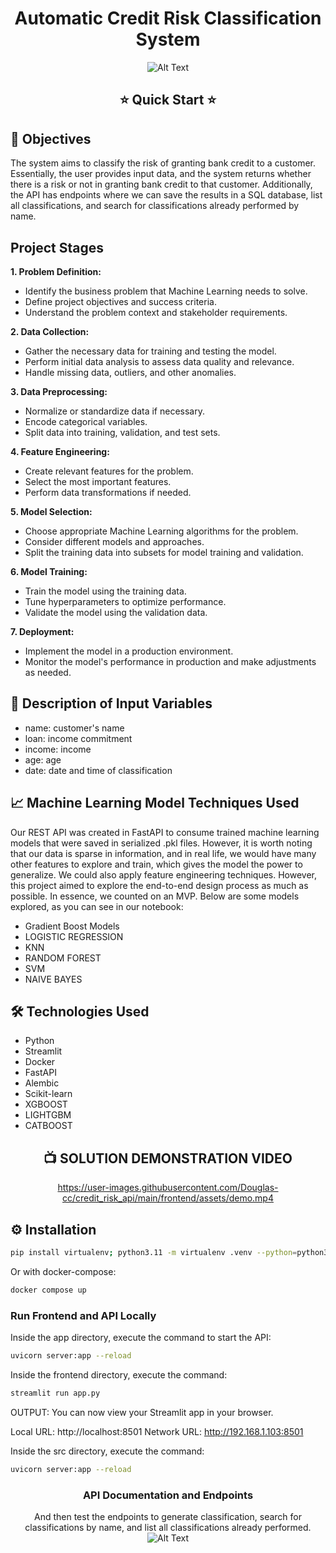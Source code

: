 <div align="center">

# Automatic Credit Risk Classification System
![Alt Text](https://raw.githubusercontent.com/Douglas-cc/credit_risk_api/main/frontend/assets/cap-youtube.png)


## ⭐  Quick Start  ⭐

</div>


## 🎯 Objectives

The system aims to classify the risk of granting bank credit to a customer. Essentially, the user provides input data, and the system returns whether there is a risk or not in granting bank credit to that customer. Additionally, the API has endpoints where we can save the results in a SQL database, list all classifications, and search for classifications already performed by name.

## Project Stages

**1. Problem Definition:**
   - Identify the business problem that Machine Learning needs to solve.
   - Define project objectives and success criteria.
   - Understand the problem context and stakeholder requirements.

**2. Data Collection:**
   - Gather the necessary data for training and testing the model.
   - Perform initial data analysis to assess data quality and relevance.
   - Handle missing data, outliers, and other anomalies.

**3. Data Preprocessing:**
   - Normalize or standardize data if necessary.
   - Encode categorical variables.
   - Split data into training, validation, and test sets.

**4. Feature Engineering:**
   - Create relevant features for the problem.
   - Select the most important features.
   - Perform data transformations if needed.

**5. Model Selection:**
   - Choose appropriate Machine Learning algorithms for the problem.
   - Consider different models and approaches.
   - Split the training data into subsets for model training and validation.

**6. Model Training:**
   - Train the model using the training data.
   - Tune hyperparameters to optimize performance.
   - Validate the model using the validation data.


**7. Deployment:**
   - Implement the model in a production environment.
   - Monitor the model's performance in production and make adjustments as needed.

## 📝 Description of Input Variables

- name: customer's name
- loan: income commitment
- income: income
- age: age
- date: date and time of classification

## 📈 Machine Learning Model Techniques Used

Our REST API was created in FastAPI to consume trained machine learning models that were saved in serialized .pkl files. However, it is worth noting that our data is sparse in information, and in real life, we would have many other features to explore and train, which gives the model the power to generalize. We could also apply feature engineering techniques. However, this project aimed to explore the end-to-end design process as much as possible. In essence, we counted on an MVP. Below are some models explored, as you can see in our notebook:

- Gradient Boost Models
- LOGISTIC REGRESSION
- KNN
- RANDOM FOREST
- SVM
- NAIVE BAYES

## 🛠️ Technologies Used

- Python
- Streamlit
- Docker
- FastAPI
- Alembic
- Scikit-learn 
- XGBOOST
- LIGHTGBM
- CATBOOST

<div align="center"> 

  ## 📺 SOLUTION DEMONSTRATION VIDEO
  https://user-images.githubusercontent.com/Douglas-cc/credit_risk_api/main/frontend/assets/demo.mp4

</div>

## ⚙️ Installation

```bash
pip install virtualenv; python3.11 -m virtualenv .venv --python=python3.11; source .venv/bin/activate
```
Or with docker-compose: 

```bash
docker compose up 
```

### Run Frontend and API Locally
Inside the app directory, execute the command to start the API:

```bash
uvicorn server:app --reload
```
Inside the frontend directory, execute the command:

```bash
streamlit run app.py
```
OUTPUT: 
  You can now view your Streamlit app in your browser.

  Local URL: http://localhost:8501
  Network URL: http://192.168.1.103:8501


Inside the src directory, execute the command:

```bash
uvicorn server:app --reload
```

<div align="center">

### API Documentation and Endpoints
And then test the endpoints to generate classification, search for classifications by name, and list all classifications already performed.
![Alt Text](https://raw.githubusercontent.com/Douglas-cc/credit_risk_api/main/frontend/assets/doc_api.gif)

</div>
